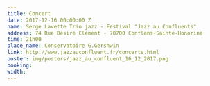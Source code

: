 ```yaml
---
title: Concert
date: 2017-12-16 00:00:00 Z
name: Serge Lavette Trio jazz - Festival "Jazz au Confluents"
address: 74 Rue Désiré Clément - 78700 Conflans-Sainte-Honorine
time: 21h00
place_name: Conservatoire G.Gershwin
link: http://www.jazzauconfluent.fr/concerts.html
poster: img/posters/jazz_au_confluent_16_12_2017.png
booking: 
width: 
---
```


